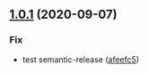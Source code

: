 ## [1.0.1](https://github.com/rafalkrol-xyz/tf-aws-config/compare/v1.0.0...v1.0.1) (2020-09-07)


### Fix

* test semantic-release ([afeefc5](https://github.com/rafalkrol-xyz/tf-aws-config/commit/afeefc599687b14b670f739d48707588074ce2fa))
